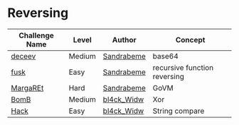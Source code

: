 # Reversing

| Challenge Name           |  Level    | Author                                        		   | Concept                             |
|--------------------------|-----------|-------------------------------------------------------|-------------------------------------| 
| [deceev](deceev.md)      | Medium    | [Sandrabeme](https://twitter.com/sandhrabino)         | base64                              |
| [fusk](fusk.md)          | Easy      | [Sandrabeme](https://twitter.com/sandhrabino)         | recursive function reversing        |
| [MargaREt](Margaret.md)  | Hard      | [Sandrabeme](https://twitter.com/sandhrabino)         | GoVM                                |
| [BomB](bomb.md)          |Medium     | [bl4ck_Widw](https://twitter.com/N4m1th4_01)          | Xor                                 |
| [Hack](hack.md)          |Easy       | [bl4ck_Widw](https://twitter.com/N4m1th4_01)          | String compare                      |